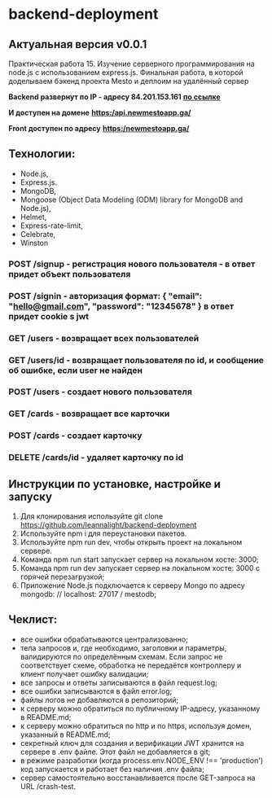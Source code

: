 # backend-deployment

## Актуальная версия v0.0.1

Практическая работа 15. Изучение серверного программирования на node.js с использованием express.js. Финальная работа, в которой доделываем бэкенд проекта Mesto и деплоим на удалённый сервер

**Backend развернут по IP - адресу 84.201.153.161** [**по ссылке**](https://84.201.153.161/)

**И доступен на домене** [**https:/api.newmestoapp.ga/**](https:/api.newmestoapp.ga/)

**Front доступен по адресу** [**https:/newmestoapp.ga/**](https:/newmestoapp.ga/)

## Технологии:

- Node.js,
- Express.js.
- MongoDB,
- Mongoose (Object Data Modeling (ODM) library for MongoDB and Node.js),
- Helmet, 
- Express-rate-limit, 
- Celebrate,
- Winston

### POST /signup - регистрация нового пользователя - в ответ придет объект пользователя

### POST /signin - авторизация формат: { "email": "hello@gmail.com", "password": "12345678" } в ответ придет cookie s jwt

### GET /users - возвращает всеx пользователей

### GET /users/id - возвращает пользователя по id, и сообщение об ошибке, если user не найден

### POST /users - создает нового пользователя

### GET /cards - возвращает все карточки

### POST /cards - создает карточку

### DELETE /cards/id - удаляет карточку по id

## Инструкции по установке, настройке и запуску

1. Для клонирования используйте git clone https://github.com/leannalight/backend-deployment
2. Используйте npm i для переустановки пакетов.
3. Используйте npm run dev, чтобы открыть проект на локальном сервере.
4. Команда npm run start запускает сервер на локальном хосте: 3000;
5. Команда npm run dev запускает сервер на локальном хосте: 3000 с горячей перезагрузкой;
6. Приложение Node.js подключается к серверу Mongo по адресу mongodb: // localhost: 27017 / mestodb;

## Чеклист: 

- все ошибки обрабатываются централизованно;
- тела запросов и, где необходимо, заголовки и параметры, валидируются по определённым схемам. Если запрос не соответствует схеме, обработка не передаётся контроллеру и клиент получает ошибку валидации;
- все запросы и ответы записываются в файл request.log;
- все ошибки записываются в файл error.log;
- файлы логов не добавляются в репозиторий;
- к серверу можно обратиться по публичному IP-адресу, указанному в README.md;
- к серверу можно обратиться по http и по https, используя домен, указанный в README.md;
- секретный ключ для создания и верификации JWT хранится на сервере в .env файле. Этот файл не добавляется в git;
- в режиме разработки (когда process.env.NODE_ENV !== 'production') код запускается и работает без наличия .env файла;
- сервер самостоятельно восстанавливается после GET-запроса на URL /crash-test.
